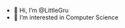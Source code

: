 - 👋 Hi, I’m @LittleGru
- 👀 I’m interested in Computer Science

<!---
LittleGru/LittleGru is a ✨ special ✨ repository because its `README.md` (this file) appears on your GitHub profile.
You can click the Preview link to take a look at your changes.
--->
